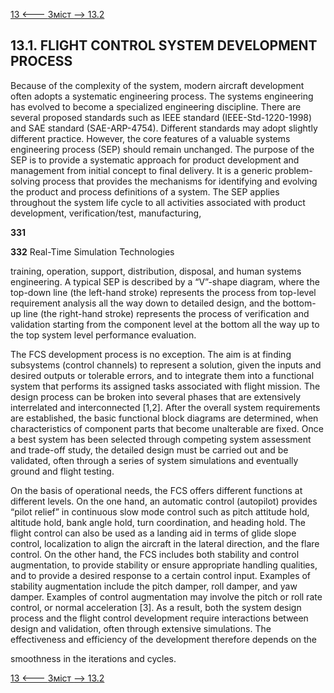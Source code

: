 [13 <--- ](13.md) [   Зміст   ](README.md) [--> 13.2](13_2.md)

## 13.1. FLIGHT CONTROL SYSTEM DEVELOPMENT PROCESS

Because of the complexity of the system, modern aircraft development often adopts a systematic engineering process. The systems engineering has evolved to become a specialized engineering discipline. There are several proposed standards such as IEEE standard (IEEE-Std-1220-1998) and SAE standard (SAE-ARP-4754). Different standards may adopt slightly different practice. However, the core features of a valuable systems engineering process (SEP) should remain unchanged. The purpose of the SEP is to provide a systematic approach for product development and management from initial concept to final delivery. It is a generic problem-solving process that provides the mechanisms for identifying and evolving the product and process definitions of a system. The SEP applies throughout the system life cycle to all activities associated with product development, verification/test, manufacturing,

 

 

**331**



**332**                             Real-Time Simulation Technologies

 

training, operation, support, distribution, disposal, and human systems engineering. A typical SEP is described by a “V”-shape diagram, where the top-down line (the left-hand stroke) represents the process from top-level requirement analysis all the way down to detailed design, and the bottom-up line (the right-hand stroke) represents the process of verification and validation starting from the component level at the bottom all the way up to the top system level performance evaluation.

The FCS development process is no exception. The aim is at finding subsystems (control channels) to represent a solution, given the inputs and desired outputs or tolerable errors, and to integrate them into a functional system that performs its assigned tasks associated with flight mission. The design process can be broken into several phases that are extensively interrelated and interconnected [1,2]. After the overall system requirements are established, the basic functional block diagrams are determined, when characteristics of component parts that become unalterable are fixed. Once a best system has been selected through competing system assessment and trade-off study, the detailed design must be carried out and be validated, often through a series of system simulations and eventually ground and flight testing.

On the basis of operational needs, the FCS offers different functions at different levels. On the one hand, an automatic control (autopilot) provides “pilot relief” in continuous slow mode control such as pitch attitude hold, altitude hold, bank angle hold, turn coordination, and heading hold. The flight control can also be used as a landing aid in terms of glide slope control, localization to align the aircraft in the lateral direction, and the flare control. On the other hand, the FCS includes both stability and control augmentation, to provide stability or ensure appropriate handling qualities, and to provide a desired response to a certain control input. Examples of stability augmentation include the pitch damper, roll damper, and yaw damper. Examples of control augmentation may involve the pitch or roll rate control, or normal acceleration [3]. As a result, both the system design process and the flight control development require interactions between design and validation, often through extensive simulations. The effectiveness and efficiency of the development therefore depends on the

smoothness in the iterations and cycles.

[13 <--- ](13.md) [   Зміст   ](README.md) [--> 13.2](13_2.md)